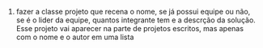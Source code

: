 1. fazer a classe projeto que recena o nome, se já possui equipe ou não, se é o lider da equipe, quantos integrante tem e a descrção da solução. Esse projeto vai aparecer na parte de projetos escritos, mas apenas com o nome e o autor em uma lista